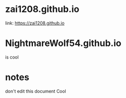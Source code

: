 # zai1208.github.io
link: https://zai1208.github.io
# NightmareWolf54.github.io
is cool

# notes
don't edit this document
Cool
